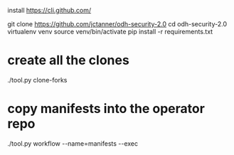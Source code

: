 install https://cli.github.com/

git clone https://github.com/jctanner/odh-security-2.0
cd odh-security-2.0
virtualenv venv
source venv/bin/activate
pip install -r requirements.txt

# create all the clones
./tool.py clone-forks

# copy manifests into the operator repo
./tool.py workflow --name=manifests --exec
